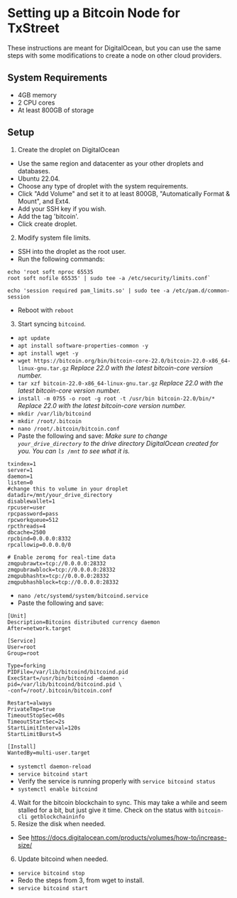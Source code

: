 # Setting up a Bitcoin Node for TxStreet

These instructions are meant for DigitalOcean, but you can use the same steps with some modifications to create a node on other cloud providers.

## System Requirements

- 4GB memory
- 2 CPU cores
- At least 800GB of storage

## Setup

1. Create the droplet on DigitalOcean
- Use the same region and datacenter as your other droplets and databases.
- Ubuntu 22.04.
- Choose any type of droplet with the system requirements.
- Click "Add Volume" and set it to at least 800GB, "Automatically Format & Mount", and Ext4.
- Add your SSH key if you wish.
- Add the tag 'bitcoin'.
- Click create droplet.
2. Modify system file limits.
- SSH into the droplet as the root user.
- Run the following commands:
```
echo 'root soft nproc 65535
root soft nofile 65535' | sudo tee -a /etc/security/limits.conf`
```
`echo 'session required pam_limits.so' | sudo tee -a /etc/pam.d/common-session`
- Reboot with `reboot`

3. Start syncing `bitcoind`.
- `apt update`
- `apt install software-properties-common -y`
- `apt install wget -y`
- `wget https://bitcoin.org/bin/bitcoin-core-22.0/bitcoin-22.0-x86_64-linux-gnu.tar.gz` *Replace 22.0 with the latest bitcoin-core version number.*
- `tar xzf bitcoin-22.0-x86_64-linux-gnu.tar.gz` *Replace 22.0 with the latest bitcoin-core version number.*
- `install -m 0755 -o root -g root -t /usr/bin bitcoin-22.0/bin/*` *Replace 22.0 with the latest bitcoin-core version number.*
- `mkdir /var/lib/bitcoind`
- `mkdir /root/.bitcoin`
- `nano /root/.bitcoin/bitcoin.conf`
- Paste the following and save:
*Make sure to change `your_drive_directory` to the drive directory DigitalOcean created for you. You can `ls /mnt` to see what it is.*
```
txindex=1
server=1
daemon=1
listen=0
#change this to volume in your droplet
datadir=/mnt/your_drive_directory
disablewallet=1
rpcuser=user
rpcpassword=pass
rpcworkqueue=512
rpcthreads=4
dbcache=2500
rpcbind=0.0.0.0:8332
rpcallowip=0.0.0.0/0

# Enable zeromq for real-time data
zmqpubrawtx=tcp://0.0.0.0:28332
zmqpubrawblock=tcp://0.0.0.0:28332
zmqpubhashtx=tcp://0.0.0.0:28332
zmqpubhashblock=tcp://0.0.0.0:28332
```
- `nano /etc/systemd/system/bitcoind.service`
- Paste the following and save:
```
[Unit]
Description=Bitcoins distributed currency daemon
After=network.target

[Service]
User=root
Group=root

Type=forking
PIDFile=/var/lib/bitcoind/bitcoind.pid
ExecStart=/usr/bin/bitcoind -daemon -pid=/var/lib/bitcoind/bitcoind.pid \
-conf=/root/.bitcoin/bitcoin.conf

Restart=always
PrivateTmp=true
TimeoutStopSec=60s
TimeoutStartSec=2s
StartLimitInterval=120s
StartLimitBurst=5

[Install]
WantedBy=multi-user.target
```
- `systemctl daemon-reload`
- `service bitcoind start`
- Verify the service is running properly with `service bitcoind status`
- `systemctl enable bitcoind`

4. Wait for the bitcoin blockchain to sync. This may take a while and seem stalled for a bit, but just give it time. Check on the status with `bitcoin-cli getblockchaininfo`
5. Resize the disk when needed.
- See https://docs.digitalocean.com/products/volumes/how-to/increase-size/
6. Update bitcoind when needed.
- `service bitcoind stop`
- Redo the steps from 3, from wget to install.
- `service bitcoind start`